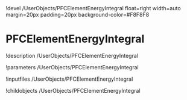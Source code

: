 <!-- MOOSE Object Documentation Stub: Remove this when content is added. -->!devel /UserObjects/PFCElementEnergyIntegral float=right width=auto margin=20px padding=20px background-color=#F8F8F8


# PFCElementEnergyIntegral
!description /UserObjects/PFCElementEnergyIntegral

!parameters /UserObjects/PFCElementEnergyIntegral

!inputfiles /UserObjects/PFCElementEnergyIntegral

!childobjects /UserObjects/PFCElementEnergyIntegral
